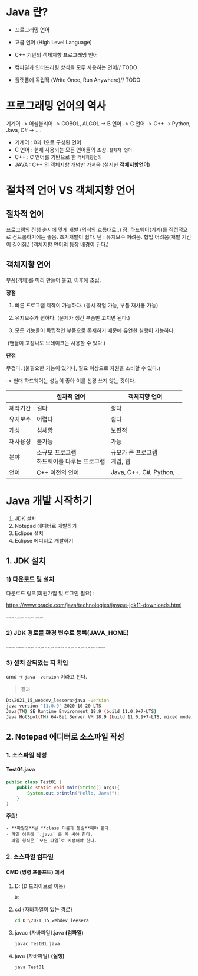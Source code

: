 # Java 란?

- 프로그래밍 언어
- 고급 언어 (High Level Language) 

- C++ 기반의 객체지향 프로그래밍 언어

- 컴파일과 인터프리팅 방식을 모두 사용하는 언어// TODO
- 플랫폼에 독립적 (Write Once, Run Anywhere)// TODO

# 프로그래밍 언어의 역사

기계어 -> 어셈블리어 -> COBOL, ALGOL -> B 언어 -> C 언어 
 -> C++ -> Python, Java, C# -> ....

- 기계어 : 0과 1으로 구성된 언어
- C 언어 : 현재 사용되는 모든 언어들의 조상. `절차적 언어`
- C++ : C 언어를 기반으로 한 `객체지향언어`
- JAVA : C++ 의 객체지향 개념만 가져옴 (철저한 **객체지향언어**)



# 절차적 언어 VS 객체지향 언어

## 절차적 언어

  프로그램의 진행 순서에 맞게 개발 (의식의 흐름대로..)
	장:  하드웨어(기계)를 직접적으로 컨트롤하기에는 좋음. 초기개발이 쉽다.
	단 : 유지보수 어려움. 협업 어려움(개발 기간이 길어짐.)
		  (객체지향 언어의 등장 배경이 된다.)

## 객체지향 언어

부품(객체)를 미리 만들어 놓고, 이후에 조립.

**장점**

1. 빠른 프로그램 제작이 가능하다. (동시 작업 가능, 부품 재사용 가능)

2. 유지보수가 편하다. (문제가 생긴 부품만 고치면 된다.)

3. 모든 기능들이 독립적인 부품으로 존재하기 때문에 유연한 실행이 가능하다. 

​    (핸들이 고장나도 브레이크는 사용할 수 있다.)

**단점**

무겁다. (불필요한 기능이 있거나, 필요 이상으로 자원을 소비할 수 있다.)

   -> 현대 하드웨어는 성능이 좋아 이를 신경 쓰지 않는 것이다.

|          | 절차적 언어                                     | 객체지향 언어                    |
| -------- | ----------------------------------------------- | -------------------------------- |
| 제작기간 | 길다                                            | 짧다                             |
| 유지보수 | 어렵다                                          | 쉽다                             |
| 개성     | 섬세함                                          | 보편적                           |
| 재사용성 | 불가능                                          | 가능                             |
| 분야     | 소규모 프로그램<br />하드웨어를 다루는 프로그램 | 규모가 큰 프로그램<br />게임, 웹 |
| 언어     | C++ 이전의 언어                                 | Java, C++, C#, Python, ..        |



# Java 개발 시작하기

1. JDK 설치 
2. Notepad 에디터로 개발하기
3. Eclipse 설치
4. Eclipse 에디터로 개발하기

## 1. JDK 설치

### 1) 다운로드 및 설치

다운로드 링크(회원가입 및 로그인 필요) : 

https://www.oracle.com/java/technologies/javase-jdk11-downloads.html 

<img src=".\images\20210322\_JDK_설치1-1616403164677.png" alt="_JDK_설치" style="zoom: 25%;" />

<img src=".\images\20210322\_JDK_설치2-1616403164677.png" alt="_JDK_설치2" style="zoom:25%;" />

<img src=".\images\20210322\_JDK_설치3-1616403164677.png" alt="_JDK_설치3" style="zoom:25%;" />

<img src=".\images\20210322\_JDK_설치4-1616403164677.png" alt="_JDK_설치4" style="zoom:25%;" />

### 2) JDK 경로를 환경 변수로 등록(JAVA_HOME)

<img src=".\images\20210322\_JDK_설치5-1616403164677.png" alt="_JDK_설치5" style="zoom:25%;" />

<img src=".\images\20210322\_JDK_설치6-1616403164677.png" alt="_JDK_설치6" style="zoom:25%;" />

<img src=".\images\20210322\_JDK_설치7-1616403164677.png" alt="_JDK_설치7" style="zoom:25%;" />

<img src=".\images\20210322\_JDK_설치8-1616403164677.png" alt="_JDK_설치8" style="zoom:25%;" />

<img src=".\images\20210322\_JDK_설치9-1616403164677.png" alt="_JDK_설치9" style="zoom:25%;" />

<img src=".\images\20210322\_JDK_설치10-1616403164677.png" alt="_JDK_설치10" style="zoom:25%;" />

<img src=".\images\20210322\_JDK_설치11-1616403164676.png" alt="_JDK_설치11" style="zoom:25%;" />

<img src=".\images\20210322\_JDK_설치12-1616403164677.png" alt="_JDK_설치12" style="zoom:25%;" />

<img src=".\images\20210322\_JDK_설치13-1616403164677.png" alt="_JDK_설치13" style="zoom: 25%;" />

<img src=".\images\20210322\_JDK_설치14-1616403164677.png" alt="_JDK_설치14" style="zoom:25%;" />

### 3) 설치 잘되었는 지 확인

cmd -> `java -version` 이라고 친다.

> 결과

```bash
D:\2021_15_webdev_leesera>java -version
java version "11.0.9" 2020-10-20 LTS
Java(TM) SE Runtime Environment 18.9 (build 11.0.9+7-LTS)
Java HotSpot(TM) 64-Bit Server VM 18.9 (build 11.0.9+7-LTS, mixed mode)
```

## 2. Notepad 에디터로 소스파일 작성

### 1. 소스파일 작성

#### Test01.java 

```java
public class Test01 {
	public static void main(String[] args){
		System.out.println("Hello, Java!");
	}
}
```

**주의!**

	- **파일명**은 **class 이름과 동일**해야 한다.
	- 파일 이름에 `.java` 를 꼭 써야 한다.
	- 파일 형식은 `모든 파일`로 지정해야 한다.

### 2. 소스파일 컴파일 

#### CMD (명령 프롬프트) 에서

1. D:    (D 드라이브로 이동)

   ```bash
   D:
   ```

2. cd {자바파일이 있는 경로} 

   ```bash
   cd D:\2021_15_webdev_leesera
   ```

3. javac {자바파일}.java   **(컴파일)**

   ```bash
   javac Test01.java
   ```

4. java {자바파일}   **(실행)**

   ```bash
   java Test01
   ```

   

